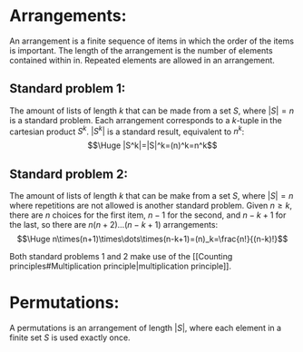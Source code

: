 
# Arrangements:

An arrangement is a finite sequence of items in which the order of the items is important. The length of the arrangement is the number of elements contained within in. Repeated elements are allowed in an arrangement. 

## Standard problem 1:

The amount of lists of length $k$ that can be made from a set $S$, where $|S|=n$ is a standard problem. Each arrangement corresponds to a $k$-tuple in the cartesian product $S^k$. $|S^k|$ is a standard result, equivalent to $n^k$:
$$\Huge |S^k|=|S|^k=(n)^k=n^k$$

## Standard problem 2:

The amount of lists of length $k$ that can be make from a set $S$, where $|S|=n$ where repetitions are not allowed is another standard problem. Given $n\geq k$, there are $n$ choices for the first item, $n-1$ for the second, and $n-k+1$ for the last, so there are $n(n+2)\dots(n-k+1)$ arrangements:
$$\Huge n\times(n+1)\times\dots\times(n-k+1)=(n)_k=\frac{n!}{(n-k)!}$$

Both standard problems 1 and 2 make use of the [[Counting principles#Multiplication principle|multiplication principle]].


# Permutations:

A permutations is an arrangement of length $|S|$, where each element in a finite set $S$ is used exactly once.